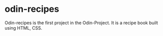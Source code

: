 # odin-recipes

Odin-recipes is the first project in the Odin-Project. It is a recipe book built using HTML, CSS.